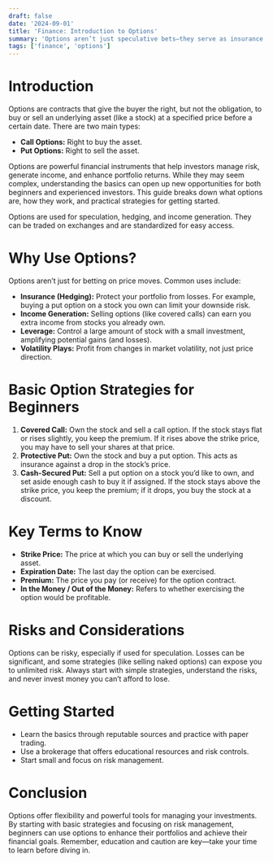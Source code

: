 ```yaml
---
draft: false
date: '2024-09-01'
title: 'Finance: Introduction to Options'
summary: 'Options aren’t just speculative bets—they serve as insurance, income generators, leverage tools, and volatility plays. Finance experts use them to reshape risk-reward profiles, hedge portfolios, and engineer custom exposures that traditional assets alone can’t provide.'
tags: ['finance', 'options']
---
```


# Introduction

Options are contracts that give the buyer the right, but not the obligation, to buy or sell an underlying asset (like a stock) at a specified price before a certain date. There are two main types:

- **Call Options:** Right to buy the asset.
- **Put Options:** Right to sell the asset.

Options are powerful financial instruments that help investors manage risk, generate income, and enhance portfolio returns. While they may seem complex, understanding the basics can open up new opportunities for both beginners and experienced investors. This guide breaks down what options are, how they work, and practical strategies for getting started.

Options are used for speculation, hedging, and income generation. They can be traded on exchanges and are standardized for easy access.

# Why Use Options?

Options aren’t just for betting on price moves. Common uses include:

- **Insurance (Hedging):** Protect your portfolio from losses. For example, buying a put option on a stock you own can limit your downside risk.
- **Income Generation:** Selling options (like covered calls) can earn you extra income from stocks you already own.
- **Leverage:** Control a large amount of stock with a small investment, amplifying potential gains (and losses).
- **Volatility Plays:** Profit from changes in market volatility, not just price direction.

# Basic Option Strategies for Beginners

1. **Covered Call:** Own the stock and sell a call option. If the stock stays flat or rises slightly, you keep the premium. If it rises above the strike price, you may have to sell your shares at that price.
2. **Protective Put:** Own the stock and buy a put option. This acts as insurance against a drop in the stock’s price.
3. **Cash-Secured Put:** Sell a put option on a stock you’d like to own, and set aside enough cash to buy it if assigned. If the stock stays above the strike price, you keep the premium; if it drops, you buy the stock at a discount.

# Key Terms to Know

- **Strike Price:** The price at which you can buy or sell the underlying asset.
- **Expiration Date:** The last day the option can be exercised.
- **Premium:** The price you pay (or receive) for the option contract.
- **In the Money / Out of the Money:** Refers to whether exercising the option would be profitable.

# Risks and Considerations

Options can be risky, especially if used for speculation. Losses can be significant, and some strategies (like selling naked options) can expose you to unlimited risk. Always start with simple strategies, understand the risks, and never invest money you can’t afford to lose.

# Getting Started

- Learn the basics through reputable sources and practice with paper trading.
- Use a brokerage that offers educational resources and risk controls.
- Start small and focus on risk management.

# Conclusion

Options offer flexibility and powerful tools for managing your investments. By starting with basic strategies and focusing on risk management, beginners can use options to enhance their portfolios and achieve their financial goals. Remember, education and caution are key—take your time to learn before diving in.
